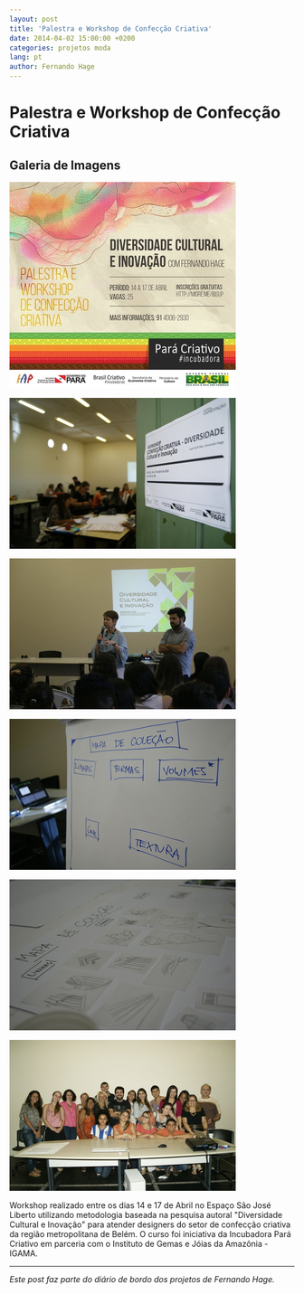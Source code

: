 ```yaml
---
layout: post
title: 'Palestra e Workshop de Confecção Criativa'
date: 2014-04-02 15:00:00 +0200
categories: projetos moda
lang: pt
author: Fernando Hage
---
```


# Palestra e Workshop de Confecção Criativa

## Galeria de Imagens

![Palestra e Workshop de Confecção Criativa](/assets/images/palestra-e-workshop-de-confeccao-criativa-01.jpg)

![Palestra e Workshop de Confecção Criativa](/assets/images/palestra-e-workshop-de-confeccao-criativa-02.jpg)

![Palestra e Workshop de Confecção Criativa](/assets/images/palestra-e-workshop-de-confeccao-criativa-03.jpg)

![Palestra e Workshop de Confecção Criativa](/assets/images/palestra-e-workshop-de-confeccao-criativa-04.jpg)

![Palestra e Workshop de Confecção Criativa](/assets/images/palestra-e-workshop-de-confeccao-criativa-05.jpg)

![Palestra e Workshop de Confecção Criativa](/assets/images/palestra-e-workshop-de-confeccao-criativa-06.jpg)

Workshop realizado entre os dias 14 e 17 de Abril no Espaço São José Liberto utilizando metodologia baseada na pesquisa autoral "Diversidade Cultural e Inovação" para atender designers do setor de confecção criativa da região metropolitana de Belém. O curso foi iniciativa da Incubadora Pará Criativo em parceria com o Instituto de Gemas e Jóias da Amazônia - IGAMA.

---

*Este post faz parte do diário de bordo dos projetos de Fernando Hage.*